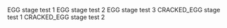 EGG stage test 1
EGG stage test 2
EGG stage test 3
CRACKED_EGG stage test 1
CRACKED_EGG stage test 2
